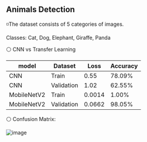 ## Animals Detection 

◽The dataset consists of 5 categories of images.

Classes:
Cat,
Dog,
Elephant,
Giraffe,
Panda

⚪ CNN vs Transfer Learning

model         | Dataset       | Loss        | Accuracy |
----------    | -------       | ---         | ---      |
   CNN        | Train         |    0.55     | 78.09%   | 
   CNN        | Validation    |    1.02     | 62.55%   | 
  MobileNetV2 | Train         |    0.0014   | 1.00%    | 
  MobileNetV2 | Validation    |   0.0662    | 98.05%   | 


⚪ Confusion Matrix:

![image](https://github.com/SajedehGharabadian/Deep_Learning_Pylearn7/assets/76538787/95b7fc19-d872-44c8-9d47-d0d8c84980e6)
